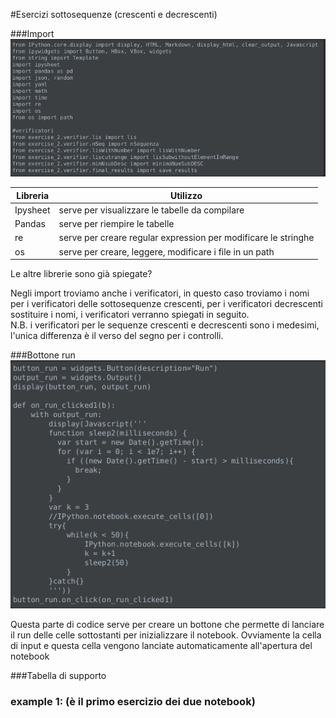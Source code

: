 #Esercizi sottosequenze (crescenti e decrescenti)

###Import
![import](./img_sub/import.png)

| Libreria | Utilizzo                                       | 
|----------|------------------------------------------------|
| Ipysheet | serve per visualizzare le tabelle da compilare |
| Pandas   | serve per riempire le tabelle    
| re       | serve per creare regular expression per modificare le stringhe |
| os       | serve per creare, leggere, modificare i file in un path    |

Le altre librerie sono già spiegate?

Negli import troviamo anche i verificatori, in questo caso troviamo i nomi per i verificatori delle sottosequenze crescenti,
per i verificatori decrescenti sostituire i nomi, i verificatori verranno spiegati in seguito.\
N.B. i verificatori per le sequenze crescenti e decrescenti sono i medesimi, l'unica differenza è il verso del segno per i controlli.

###Bottone run
![run](./img_sub/run.png)

Questa parte di codice serve per creare un bottone che permette di lanciare il run delle celle sottostanti per inizializzare il notebook.
Ovviamente la cella di input e questa cella vengono lanciate automaticamente all'apertura del notebook

###Tabella di supporto


### example 1: (è il primo esercizio dei due notebook)
 